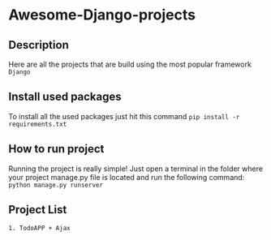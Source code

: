 # Awesome-Django-projects
## Description
Here are all the projects that are build using the most popular framework `Django`
## Install used packages
To install all the used packages just hit this command `pip install -r requirements.txt`
## How to run project
Running the project is really simple! Just open a terminal in the folder where your project manage.py file is located and run the following command:
`python manage.py runserver`
## Project List
`1. TodoAPP + Ajax`




